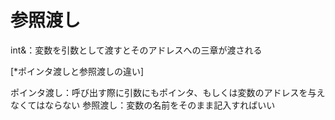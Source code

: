 # 参照渡し

int&：変数を引数として渡すとそのアドレスへの三章が渡される

[*ポインタ渡しと参照渡しの違い]

ポインタ渡し：呼び出す際に引数にもポインタ、もしくは変数のアドレスを与えなくてはならない
参照渡し：変数の名前をそのまま記入すればいい

